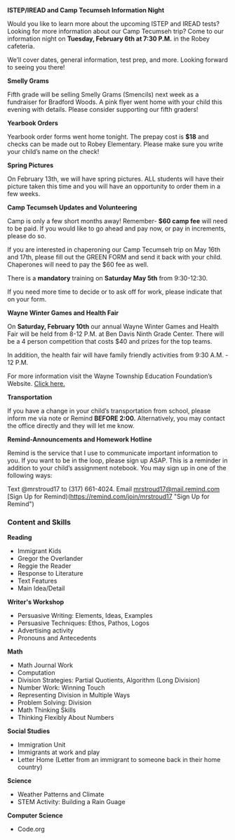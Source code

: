 **ISTEP/IREAD and Camp Tecumseh Information Night**
  
Would you like to learn more about the upcoming ISTEP and IREAD tests? Looking for more information about our Camp Tecumseh trip? Come to our information night on **Tuesday, February 6th at 7:30 P.M.** in the Robey cafeteria. 
  
We’ll cover dates, general information, test prep, and more. Looking forward to seeing you there!

**Smelly Grams**

Fifth grade will be selling Smelly Grams (Smencils) next week as a fundraiser for Bradford Woods. A pink flyer went home with your child this evening with details. Please consider supporting our fifth graders!

**Yearbook Orders**

Yearbook order forms went home tonight. The prepay cost is **$18** and checks can be made out to Robey Elementary. Please make sure you write your child’s name on the check!

**Spring Pictures**

On February 13th, we will have spring pictures. ALL students will have their picture taken this time and you will have an opportunity to order them in a few weeks. 

**Camp Tecumseh Updates and Volunteering**

Camp is only a few short months away! Remember- **$60 camp fee** will need to be paid. If you would like to go ahead and pay now, or pay in increments, please do so. 

If you are interested in chaperoning our Camp Tecumseh trip on May 16th and 17th, please fill out the GREEN FORM and send it back with your child. Chaperones will need to pay the $60 fee as well. 

There is a **mandatory** training on **Saturday May 5th** from 9:30-12:30.

If you need more time to decide or to ask off for work, please indicate that on your form.

**Wayne Winter Games and Health Fair**

On **Saturday, February 10th** our annual Wayne Winter Games and Health Fair will be held from 8-12 P.M. at  Ben Davis Ninth Grade Center. There will be a 4 person competition that costs $40 and prizes for the top teams. 

In addition, the health fair will have family friendly activities from 9:30 A.M. - 12 P.M. 
  
For more information visit the Wayne Township Education Foundation’s Website. [Click here.](http://wtef.wayne.k12.in.us/wayne-winter-games/ "WTEF Site")

**Transportation**

If you have a change in your child’s transportation from school, please inform me via note or Remind **BEFORE 2:00.** Alternatively, you may contact the office directly and they will let me know.

**Remind-Announcements and Homework Hotline**

Remind is the service that I use to communicate important information to you. If you want to be in the loop, please sign up ASAP. This is a reminder in addition to your child’s assignment notebook. You may sign up in one of the following ways:

Text @mrstroud17 to (317) 661-4024.
Email mrstroud17@mail.remind.com
[Sign Up for Remind)(https://remind.com/join/mrstroud17 "Sign Up for Remind")

### Content and Skills

**Reading**
* Immigrant Kids
* Gregor the Overlander
* Reggie the Reader
* Response to Literature
* Text Features
* Main Idea/Detail

**Writer's Workshop** 
* Persuasive Writing: Elements, Ideas, Examples
* Persuasive Techniques: Ethos, Pathos, Logos
* Advertising activity
* Pronouns and Antecedents

**Math**
* Math Journal Work
* Computation
* Division Strategies: Partial Quotients, Algorithm (Long Division)
* Number Work: Winning Touch
* Representing Division in Multiple Ways
* Problem Solving: Division
* Math Thinking Skills
* Thinking Flexibly About Numbers

**Social Studies**
* Immigration Unit
* Immigrants at work and play
* Letter Home (Letter from an immigrant to someone back in their home country)

**Science**
* Weather Patterns and Climate
* STEM Activity: Building a Rain Guage

**Computer Science**
* Code.org

